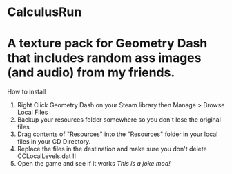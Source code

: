 # CalculusRun
# A texture pack for Geometry Dash that includes random ass images (and audio) from my friends.

How to install
1. Right Click Geometry Dash on your Steam library then Manage > Browse Local Files
2. Backup your resources folder somewhere so you don't lose the original files
3. Drag contents of "Resources" into the "Resources" folder in your local files in your GD Directory.
4. Replace the files in the destination and make sure you don't delete CCLocalLevels.dat !!
5. Open the game and see if it works
*This is a joke mod!*
